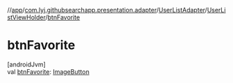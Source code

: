//[app](../../../../index.md)/[com.lyj.githubsearchapp.presentation.adapter](../../index.md)/[UserListAdapter](../index.md)/[UserListViewHolder](index.md)/[btnFavorite](btn-favorite.md)

# btnFavorite

[androidJvm]\
val [btnFavorite](btn-favorite.md): [ImageButton](https://developer.android.com/reference/kotlin/android/widget/ImageButton.html)
